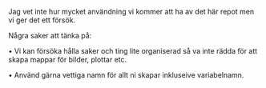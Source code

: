 Jag vet inte hur mycket användning vi kommer att ha av det här repot men vi ger det ett försök.

Några saker att tänka på:

• Vi kan försöka hålla saker och ting lite organiserad så va inte rädda för att skapa mappar för bilder, plottar etc.

• Använd gärna vettiga namn för allt ni skapar inkluseive variabelnamn.
